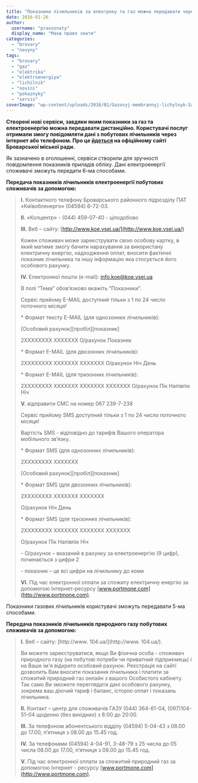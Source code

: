 ```yaml
---
title: "Показники лічильників за електрику та газ можна передавати через інтернет – міськрада"
date: 2016-01-26
author: 
  username: "pravoznaty"
  display_name: "Маєш право знати"
categories: 
  - "brovary"
  - "novyny"
tags: 
  - "brovary"
  - "gaz"
  - "elektrika"
  - "elektroenergiya"
  - "lichilnik"
  - "novini"
  - "pokaznyky"
  - "servis"
coverImage: "wp-content/uploads/2016/01/Gazovyj-membrannyj-lichylnyk-Samgaz-vstanovlenyj-po-bezkoshtovnij-programi.jpg"
---
```


**Створені нові сервіси, завдяки яким показники за газ та електроенергію можна передавати дистанційно. Користувачі послуг отримали змогу повідомляти дані з побутових лічильників через інтернет або телефоном. Про це [йдеться](http://docs.brovary.org/p33353/25.01.2016) на офіційному сайті Броварської міської ради.**

Як зазначено в оголошенні, сервіси створили для зручності повідомлення показників приладів обліку. Дані електроенергії споживачі зможуть передати 6-ма способами.

**Передача показників лічильників електроенергії побутових споживачів за допомогою:**

> **І.** Контактного телефону Броварського районного підрозділу ПАТ «Київобленерго» (04594) 6-72-03.
> 
> **ІІ.** «Колцентр» - (044) 459-07-40 - цілодобово
> 
> **ІІІ.** Веб – сайту: [http://www.koe.vsei.ua/](http://www.koe.vsei.ua/)
> 
> Кожен споживач може зареєструвати свою особову картку, в який матиме змогу бачити нарахування за використану електричну енергію, надходження оплат, вносити фактичні показник лічильника та іншу інформацію яка стосується його особового рахунку.
> 
> **ІV.** Електронної пошти (е-mail): info.koe@koe.vsei.ua
> 
> В полі “Тема” обов’язково вкажіть “Показники”.
> 
> Сервіс прийому E-MAIL доступний тільки з 1 по 24 число поточного місяця!
> 
> \* Формат тексту E-MAIL (для однозонних лічильників):
> 
> \[Особовий рахунок\]\[пробіл\]\[показник\]
> 
> 2ХХХХХХХХ ХХХХХХХ О/рахунок Показник
> 
> \* Формат E-MAIL (для двозонних лічильників):
> 
> 2ХХХХХХХХ ХХХХХХХ ХХХХХХХ О/рахунок Ніч День
> 
> \* Формат E-MAIL (для тризонних лічильників):
> 
> 2ХХХХХХХХ ХХХХХХХ ХХХХХХХ ХХХХХХХ О/рахунок Пік Напівпік Ніч
> 
> **V.** відправити СМС на номер 067 239-7-238
> 
> Сервіс прийому SMS доступний тільки з 1 по 24 число поточного місяця!
> 
> Вартість SMS - відповідно до тарифів Вашого оператора мобільного зв’язку.
> 
> \* Формат SMS (для однозонних лічильників):
> 
> 2ХХХХХХХХ ХХХХХХХ
> 
> \[Особовий рахунок\]\[пробіл\]\[показник\]
> 
> \* Формат SMS (для двозонних лічильників):
> 
> 2ХХХХХХХХ ХХХХХХХ ХХХХХХХ
> 
> О/рахунок Ніч День
> 
> \* Формат SMS (для тризонних лічильників):
> 
> 2ХХХХХХХХ ХХХХХХХ ХХХХХХХ ХХХХХХХ
> 
> О/рахунок Пік Напівпік Ніч
> 
> \- О/рахунок – вказаний в рахунку за електроенергію (9 цифр), починається з цифри 2
> 
> \- показник – це всі цифри на лічильнику до коми
> 
> **VI.** Під час електронної оплати за спожиту електричну енергію за допомогою Інтернет-ресурсу [www.portmone.com](http://www.portmone.com).

Показники газових лічильників користувачі зможуть передавати 5-ма способами.

**Передача показників лічильників природного газу побутових споживачів за допомогою:**

> **І.** Веб – сайту: [http://www. 104.ua/](http://www. 104.ua/).
> 
> Ви можете зареєструватися, якщо Ви фізична особа - споживач природного газу (на побутові потреби чи приватний підприємець) і на Ваше ім'я відкрито особовий рахунок. Реєстрація на сайті дозволить Вам вносити показання лічильника і платити за спожитий природний газ онлайн з вашого Особистого кабінету. Так само Ви зможете переглядати дані особового рахунку, зокрема ваш діючий тариф і баланс, історію оплат і показань лічильника.
> 
> **ІІ.** Контакт – центр для споживачів ГАЗУ (044) 364-61-04, (097)104-51-04 щоденно (без вихідних) з 8:00 до 20:00.
> 
> **ІІІ.** За телефоном абонентського відділу (04594) 5-04-43 з 08.00 до 17.00, п’ятниця з 08.00 до 15.45 год.
> 
> **ІV.** За телефонами (04594) 4-04-91, 3-48-79 з 25 числа до 05 числа 08.00 до 17.00, п’ятниця з 08.00 до 15.45 год.
> 
> **V.** Під час електронної оплати за спожитий природний газ за допомогою Інтернет - ресурсу [www.portmone.com](http://www.portmone.com).
